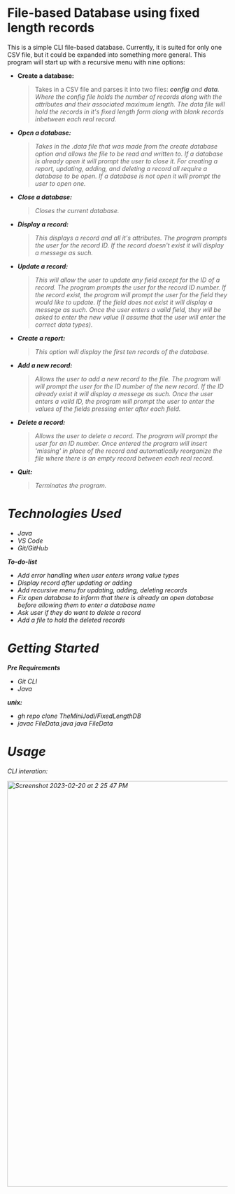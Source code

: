 # File-based Database using fixed length records

This is a simple CLI file-based database. Currently, it is suited for only one CSV file, but it could be expanded into something more general. This program will start up with a recursive menu with nine options: 
  * **Create a database:** <br> <blockquote>Takes in a CSV file and parses it into two files: <em>**config** and <em>**data**. Where the config file holds the number of records along with the attributes and their associated maximum length. The data file will hold the records in it's fixed length form along with blank records inbetween each real record.</blockquote>
  * **Open a database:** <br> <blockquote>Takes in the <em>.data file that was made from the create database option and allows the file to be read and written to. If a database is already open it will prompt the user to close it. For creating a report, updating, adding, and deleting a record all require a database to be open. If a database is not open it will prompt the user to open one.</blockquote>
  * **Close a database:** <br> <blockquote>Closes the current database.  </blockquote>
  * **Display a record:** <br> <blockquote>This displays a record and all it's attributes. The program prompts the user for the record ID. If the record doesn't exist it will display a messege as such.</blockquote>
  * **Update a record:** <br> <blockquote>This will allow the user to update any field except for the ID of a record. The program prompts the user for the record ID number. If the record exist, the program will prompt the user for the field they would like to update. If the field does not exist it will display a messege as such. Once the user enters a vaild field, they will be asked to enter the new value (I assume that the user will enter the correct data types).</blockquote>
  * **Create a report:** <br> <blockquote>This option will display the first ten records of the database.</blockquote>
  * **Add a new record:** <br> <blockquote>Allows the user to add a new record to the file. The program will will prompt the user for the ID number of the new record. If the ID already exist it will display a messege as such. Once the user enters a vaild ID, the program will prompt the user to enter the values of the fields pressing enter after each field.</blockquote>
  * **Delete a record:** <br> <blockquote>Allows the user to delete a record. The program will prompt the user for an ID number. Once entered the program will insert 'missing' in place of the record and automatically reorganize the file where there is an empty record between each real record.</blockquote>
  * **Quit:** <br> <blockquote>Terminates the program.</blockquote>

# Technologies Used

- Java
- VS Code
- Git/GitHub

**To-do-list**
  - Add error handling when user enters wrong value types
  - Display record after updating or adding
  - Add recursive menu for updating, adding, deleting records
  - Fix open database to inform that there is already an open database before allowing them to enter a database name
  - Ask user if they do want to delete a record
  - Add a file to hold the deleted records
 
 # Getting Started
 
 **Pre Requirements**
  - Git CLI
  - Java


 **unix:**
 - gh repo clone TheMiniJodi/FixedLengthDB
 - javac FileData.java java FileData
 
    
 # Usage
 
 
 CLI interation:

<img width="926" alt="Screenshot 2023-02-20 at 2 25 47 PM" src="https://user-images.githubusercontent.com/18232226/220192578-4e4cbf73-b992-462f-9bbd-6f2b3bbec9c6.png">

